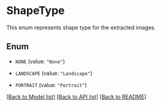 
# ShapeType
This enum represents shape type for the extracted images.

## Enum


* `NONE` (value: `"None"`)

* `LANDSCAPE` (value: `"Landscape"`)

* `PORTRAIT` (value: `"Portrait"`)


[[Back to Model list]](../../README.md#documentation-for-models) [[Back to API list]](../../README.md#documentation-for-api-endpoints) [[Back to README]](../../README.md)


